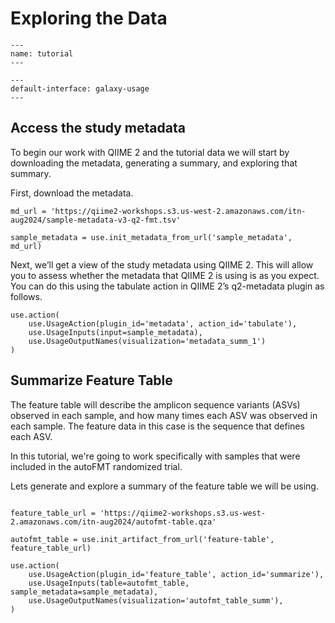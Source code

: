 # Exploring the Data
```{usage-scope}
---
name: tutorial
---
```

```{usage-selector}
---
default-interface: galaxy-usage
---
```
## Access the study metadata

To begin our work with QIIME 2 and the tutorial data we will
start by downloading the metadata, generating a summary, and exploring
that summary.

First, download the metadata.

```{usage}
md_url = 'https://qiime2-workshops.s3.us-west-2.amazonaws.com/itn-aug2024/sample-metadata-v3-q2-fmt.tsv'

sample_metadata = use.init_metadata_from_url('sample_metadata', md_url)
```

Next, we’ll get a view of the study metadata using QIIME 2. This will allow you to assess whether the metadata that QIIME 2 is using is as you expect. You can do this using the tabulate action in QIIME 2’s q2-metadata plugin as follows.

```{usage}
use.action(
    use.UsageAction(plugin_id='metadata', action_id='tabulate'),
    use.UsageInputs(input=sample_metadata),
    use.UsageOutputNames(visualization='metadata_summ_1')
)
```

## Summarize Feature Table

The feature table will describe the amplicon sequence variants (ASVs) observed in each sample, and how many times each ASV was observed in each sample. The feature data in this case is the sequence that defines each ASV.

In this tutorial, we're going to work specifically with samples that were
included in the autoFMT randomized trial.

Lets generate and explore a summary of the feature table we will be using.

```{usage}

feature_table_url = 'https://qiime2-workshops.s3.us-west-2.amazonaws.com/itn-aug2024/autofmt-table.qza'

autofmt_table = use.init_artifact_from_url('feature-table', feature_table_url)
```

```{usage}
use.action(
    use.UsageAction(plugin_id='feature_table', action_id='summarize'),
    use.UsageInputs(table=autofmt_table, sample_metadata=sample_metadata),
    use.UsageOutputNames(visualization='autofmt_table_summ'),
)
```
